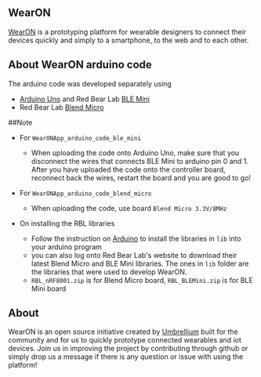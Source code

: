 ## WearON  
[WearON](http://umbrellium.co.uk/initiatives/wearon/) is a prototyping platform for wearable designers to connect their devices quickly and simply to a smartphone, to the web and to each other.

## About WearON arduino code

The arduino code was developed separately using
* [Arduino Uno](https://www.arduino.cc/en/Main/ArduinoBoardUno) and Red Bear Lab [BLE Mini](http://redbearlab.com/blemini/)
* Red Bear Lab [Blend Micro](http://redbearlab.com/blendmicro/)

##Note
* For `WearONApp_arduino_code_ble_mini`
    * When uploading the code onto Arduino Uno, make sure that you disconnect the wires that connects BLE Mini to arduino pin 0 and 1. After you have uploaded the code onto the controller board, reconnect back the wires, restart the board and you are good to go!

* For `WearONApp_arduino_code_blend_micro`
    * When uploading the code, use board `Blend Micro 3.3V/8MHz` 

* On installing the RBL libraries
    * Follow the instruction on [Arduino](https://www.arduino.cc/en/Guide/Libraries) to install the libraries in `lib` into your arduino program
    * you can also log onto Red Bear Lab's website to download their latest Blend Micro and BLE Mini libraries. The ones in `lib` folder are the libraries that were used to develop WearON. 
    * `RBL_nRF8001.zip` is for Blend Micro board, `RBL_BLEMini.zip` is for BLE Mini board

## About
WearON is an open source initiative created by [Umbrellium](http://umbrellium.co.uk/) built for the community and for us to quickly prototype connected wearables and iot devices. Join us in improving the project by contributing through github or simply drop us a message if there is any question or issue with using the platform!
